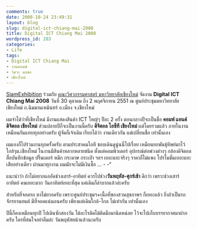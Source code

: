 ```yaml
---
comments: true
date: 2008-10-24 23:49:31
layout: blog
slug: digital-ict-chiang-mai-2008
title: Digital ICT Chiang Mai 2008
wordpress_id: 283
categories:
- Life
tags:
- Digital ICT Chiang Mai
- งานคอมพ์
- วิศวะ มอชอ
- เชียงใหม่
---
```


[SiamExhibition](http://www.siamexhibition.com/) ร่วมกับ [คณะวิศวกรรมศาสตร์ มหาวิทยาลัยเชียงใหม่](http://eng.cmu.ac.th) จัดงาน **Digital ICT Chiang Mai 2008** วันที่ 30 ตุลาคม ถึง 2 พฤศจิกายน 2551 ณ ศูนย์ประชุมมหาวิทยาลัยเชียงใหม่ ถ.นิมมานเหมินทร์ อ.เมือง จ.เชียงใหม่

 

ผมจำได้ว่าที่เชียงใหม่ มีงานแสดงสินค้า ICT ใหญ่ๆ ปีละ 2 ครั้ง ตอนกลางปีจะเป็นชื่อ **คอมพ์ แอนด์ ดิจิตอล เชียงใหม่** ส่วนปลายปีก็จะเป็นงานนี้ครับ **ดิจิตอล ไอซีที เชียงใหม่** แต่โดยรวมแล้ว ภายในงานเหมือนกันแทบทุกอย่างครับ ผู้จัดก็เจ้าเดิม เรียกได้ว่า งานเดียวกัน แต่เปลี่ยนชื่อ เท่านั้นเอง

 

ผมเองก็ไปร่วมงานทุกครั้งครับ ตามประสาคนไอที ชอบเดินดูนู่นนี่ไปเรื่อย เหมือนยกพันธุ์ทิพย์มาไว้ใกล้ๆม.เชียงใหม่ ในงานมีสินค้าหลากหลายชนิด ตั้งแต่คอมพิวเตอร์ อุปกรณ์ต่อพ่วงต่างๆ กล้องดิจิตอล สื่อบันทึกข้อมูล ปริ้นเตอร์ หมึก กระดาษ กระเป๋า ฯลฯ เยอะแยะจริงๆ ราคาก็ไม่แพง โปรโมชั่นเยอะแยะ เสียอย่างเดียว ผ่านมาทุกงาน ผมมักจะไม่มีเงินซื้อ … - -“

 

แนะนำว่า ถ้าไม่อยากแออัดช่วงเสาร์-อาทิตย์ ควรไปช่วง**วันพฤหัส-ศุกร์เช้า** ดีกว่า เพราะช่วงเสาร์อาทิตย์ คนเยอะมาก วันอาทิตย์เยอะที่สุด แค่เดินก็ลำบากแล้วล่ะครับ

 

สำหรับที่จอดรถ หาไม่ยากครับ เพราะศูนย์ประชุมฯ+เนื้อที่ของสวนสุขภาพฯ ก็เยอะแล้ว ยิ่งถ้าเป็นรถจักรยานยนต์ มีที่จอดแน่นอนครับ เพียงแต่เดินใกล้-ไกล ไม่เท่ากัน เท่านั้นเอง

 

ปีนี้ก็คงเหมือนทุกปี ไปเดินซักสองวัน ได้อะไรติดไม้ติดมือมานิดหน่อย ไว้จะไปเก็บบรรยากาศมาฝากครับ ใครที่สนใจอย่าลืมล่ะ วันพฤหัสหน้าแล้วนะครับ
